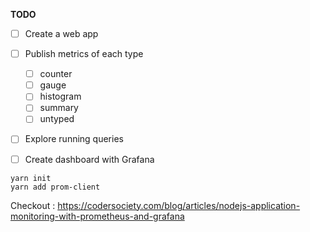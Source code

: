 **TODO** 

- [ ] Create a web app
- [ ] Publish metrics of each type 
  - [ ] counter
  - [ ] gauge
  - [ ] histogram
  - [ ] summary 
  - [ ] untyped
- [ ] Explore running queries
- [ ] Create dashboard with Grafana



```
yarn init
yarn add prom-client
```







Checkout : https://codersociety.com/blog/articles/nodejs-application-monitoring-with-prometheus-and-grafana